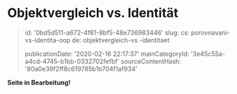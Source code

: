 Objektvergleich vs. Identität
=============================

> id: '0bd5d511-a672-4f81-8bf5-48e736983446'
> slug:
> 	cs: porovnavani-vs-identita-oop
> 	de: objektvergleich-vs.-identitaet
> 
> publicationDate: '2020-02-16 22:17:37'
> mainCategoryId: '3e45c55a-a4cd-4745-b1bb-0332702fefbf'
> sourceContentHash: '80a0e39f2ff8c619785b1b704f1af934'

**Seite in Bearbeitung!**
